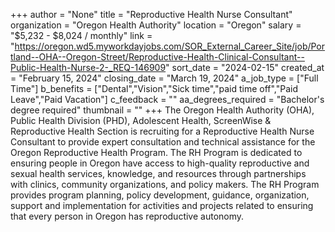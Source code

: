 +++
author = "None"
title = "Reproductive Health Nurse Consultant"
organization = "Oregon Health Authority"
location = "Oregon"
salary = "$5,232 - $8,024 / monthly"
link = "https://oregon.wd5.myworkdayjobs.com/SOR_External_Career_Site/job/Portland--OHA--Oregon-Street/Reproductive-Health-Clinical-Consultant--Public-Health-Nurse-2-_REQ-146909"
sort_date = "2024-02-15"
created_at = "February 15, 2024"
closing_date = "March 19, 2024"
a_job_type = ["Full Time"]
b_benefits = ["Dental","Vision","Sick time","paid time off","Paid Leave","Paid Vacation"]
c_feedback = ""
aa_degrees_required = "Bachelor's degree required"
thumbnail = ""
+++
The Oregon Health Authority (OHA), Public Health Division (PHD), Adolescent Health, ScreenWise & Reproductive Health Section is recruiting for a Reproductive Health Nurse Consultant to provide expert consultation and technical assistance for the Oregon Reproductive Health Program. The RH Program is dedicated to ensuring people in Oregon have access to high-quality reproductive and sexual health services, knowledge, and resources through partnerships with clinics, community organizations, and policy makers. The RH Program provides program planning, policy development, guidance, organization, support and implementation for activities and projects related to ensuring that every person in Oregon has reproductive autonomy.